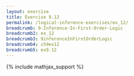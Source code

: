 ```yaml
---
layout: exercise
title: Exercise 9.12
permalink: /logical-inference-exercises/ex_12/
breadcrumb: 9-Inference-In-First-Order-Logic
breadcrumb2: ex_12
breadcrumb3: 9inferenceInFirstOrderLogic
breadcrumb4: ch9ex12
breadcrumb5: ex9.12
---
```


{% include mathjax_support %}

